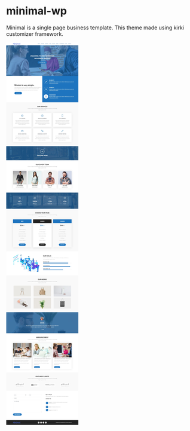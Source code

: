 # minimal-wp
Minimal is a single page business template. This theme made using kirki customizer framework. 

![theme preview](./assets/img/preview/minimal-preview.jpg)
